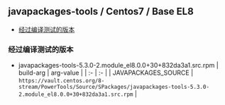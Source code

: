 ## javapackages-tools / Centos7 / Base EL8 <!-- omit in toc -->

- [经过编译测试的版本](#经过编译测试的版本)


### 经过编译测试的版本
- javapackages-tools-5.3.0-2.module_el8.0.0+30+832da3a1.src.rpm
  | build-arg | arg-value |
  |     :-    |     :-    |
  | JAVAPACKAGES_SOURCE | `https://vault.centos.org/8-stream/PowerTools/Source/SPackages/javapackages-tools-5.3.0-2.module_el8.0.0+30+832da3a1.src.rpm` |
